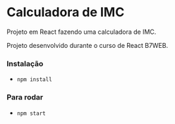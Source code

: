 # Calculadora de IMC

Projeto em React fazendo uma calculadora de IMC.

Projeto desenvolvido durante o curso de React B7WEB.


### Instalação
- `npm install`

### Para rodar
- `npm start`